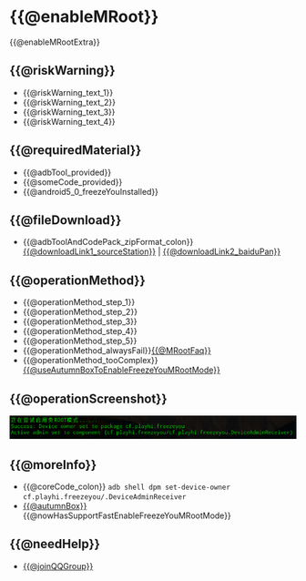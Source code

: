 # {{@enableMRoot}}
{{@enableMRootExtra}}

## {{@riskWarning}}
* {{@riskWarning_text_1}}
* {{@riskWarning_text_2}}
* {{@riskWarning_text_3}}
* {{@riskWarning_text_4}}

## {{@requiredMaterial}}
* {{@adbTool_provided}}
* {{@someCode_provided}}
* {{@android5_0_freezeYouInstalled}}

## {{@fileDownload}}
* {{@adbToolAndCodePack_zipFormat_colon}} [{{@downloadLink1_sourceStation}}](https://freezeyou.playhi.net/attachment/urt.zip) | [{{@downloadLink2_baiduPan}}](https://pan.baidu.com/s/1RlHg4w0z5O2aNc_ejkeUvA)

## {{@operationMethod}}
* {{@operationMethod_step_1}}
* {{@operationMethod_step_2}}
* {{@operationMethod_step_3}}
* {{@operationMethod_step_4}}
* {{@operationMethod_step_5}}
* {{@operationMethod_alwaysFail}}[{{@MRootFaq}}](../faq/mroot.md)
* {{@operationMethod_tooComplex}}[{{@useAutumnBoxToEnableFreezeYouMRootMode}}](https://www.atmb.top/?from=freezeyou)

## {{@operationScreenshot}}
![{{@operationScreenshot}}](/assets/img/20180207104242.png)

## {{@moreInfo}}
* {{@coreCode_colon}} `adb shell dpm set-device-owner cf.playhi.freezeyou/.DeviceAdminReceiver`
* [{{@autumnBox}}](https://www.atmb.top/?from=freezeyou) {{@nowHasSupportFastEnableFreezeYouMRootMode}}

## {{@needHelp}}
* [{{@joinQQGroup}}](https://shang.qq.com/wpa/qunwpa?idkey=1b94199f20fa607ca03d33a8b53f37203fbf721e84900a7e20d89ba5a6fd3da5)


